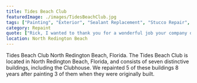 ```yaml
---
title: Tides Beach Club
featuredImage: ./images/TidesBeachClub.jpg
tags: ["Painting", "Exterior", "Sealant Replacement", "Stucco Repair", "Floor Coatings", "Multi-Unit Residential"]
category: Repaint
quote: ["Rick, I wanted to thank you for a wonderful job your company did here at the Tides.  You provided us with a very considerate and professional crew for the work.  They were very accommodating and unobtrusive throughout the project.  Thanks again.", "Doris Gordon - Director of Management Services - Associa Gulf Coast", "https://www.associaonline.com/"]
location: North Redington Beach
---
```


Tides Beach Club North Redington Beach, Florida.  The Tides Beach Club is located in North Redington Beach, Florida, and consists of seven distinctive buildings, including the Clubhouse.  We repainted 5 of these buildings 8 years after painting 3 of them when they were originally built.
